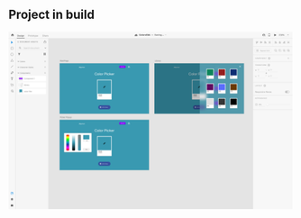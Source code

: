 ## Project in build

![Work in Adobe XD](https://github.com/sbkjarmul/color-picker/blob/master/preview.png)
